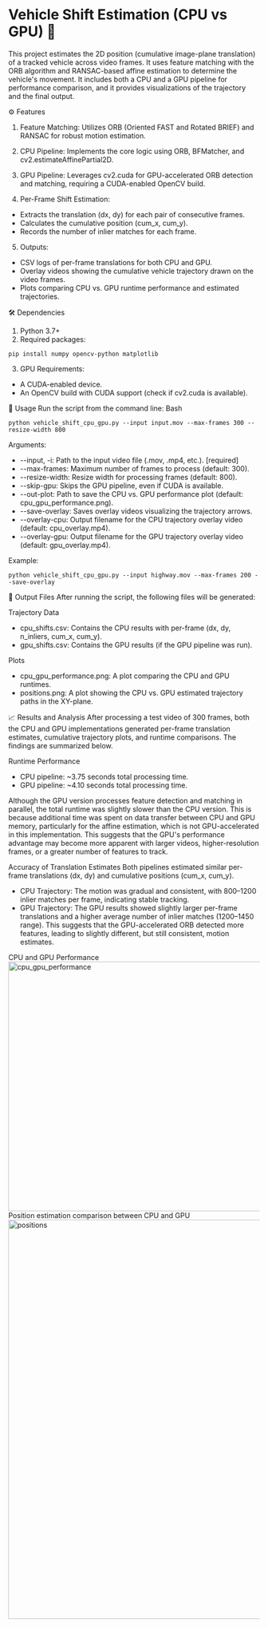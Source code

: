 # Vehicle Shift Estimation (CPU vs GPU) 🚗
This project estimates the 2D position (cumulative image-plane translation) of a tracked vehicle across video frames. It uses feature matching with the ORB algorithm and RANSAC-based affine estimation to determine the vehicle's movement. It includes both a CPU and a GPU pipeline for performance comparison, and it provides visualizations of the trajectory and the final output.

⚙️ Features
1) Feature Matching: Utilizes ORB (Oriented FAST and Rotated BRIEF) and RANSAC for robust motion estimation.
2) CPU Pipeline: Implements the core logic using ORB, BFMatcher, and cv2.estimateAffinePartial2D.
3) GPU Pipeline: Leverages cv2.cuda for GPU-accelerated ORB detection and matching, requiring a CUDA-enabled OpenCV build.

4) Per-Frame Shift Estimation:
* Extracts the translation (dx, dy) for each pair of consecutive frames.
* Calculates the cumulative position (cum_x, cum_y).
* Records the number of inlier matches for each frame.

5) Outputs:
* CSV logs of per-frame translations for both CPU and GPU.
* Overlay videos showing the cumulative vehicle trajectory drawn on the video frames.
* Plots comparing CPU vs. GPU runtime performance and estimated trajectories.

🛠️ Dependencies
1) Python 3.7+
2) Required packages:
```
pip install numpy opencv-python matplotlib
```
3) GPU Requirements:
* A CUDA-enabled device.
* An OpenCV build with CUDA support (check if cv2.cuda is available).

🚀 Usage
Run the script from the command line:
Bash
```
python vehicle_shift_cpu_gpu.py --input input.mov --max-frames 300 --resize-width 800
```

Arguments:
* --input, -i: Path to the input video file (.mov, .mp4, etc.). [required]
* --max-frames: Maximum number of frames to process (default: 300).
* --resize-width: Resize width for processing frames (default: 800).
* --skip-gpu: Skips the GPU pipeline, even if CUDA is available.
* --out-plot: Path to save the CPU vs. GPU performance plot (default: cpu_gpu_performance.png).
* --save-overlay: Saves overlay videos visualizing the trajectory arrows.
* --overlay-cpu: Output filename for the CPU trajectory overlay video (default: cpu_overlay.mp4).
* --overlay-gpu: Output filename for the GPU trajectory overlay video (default: gpu_overlay.mp4).

Example:
```
python vehicle_shift_cpu_gpu.py --input highway.mov --max-frames 200 --save-overlay
```

📁 Output Files
After running the script, the following files will be generated:

Trajectory Data
* cpu_shifts.csv: Contains the CPU results with per-frame (dx, dy, n_inliers, cum_x, cum_y).
* gpu_shifts.csv: Contains the GPU results (if the GPU pipeline was run).

Plots
* cpu_gpu_performance.png: A plot comparing the CPU and GPU runtimes.
* positions.png: A plot showing the CPU vs. GPU estimated trajectory paths in the XY-plane.

📈 Results and Analysis
After processing a test video of 300 frames, both the CPU and GPU implementations generated per-frame translation estimates, cumulative trajectory plots, and runtime comparisons. The findings are summarized below.

Runtime Performance
* CPU pipeline: ~3.75 seconds total processing time.
* GPU pipeline: ~4.10 seconds total processing time.

Although the GPU version processes feature detection and matching in parallel, the total runtime was slightly slower than the CPU version. This is because additional time was spent on data transfer between CPU and GPU memory, particularly for the affine estimation, which is not GPU-accelerated in this implementation. This suggests that the GPU's performance advantage may become more apparent with larger videos, higher-resolution frames, or a greater number of features to track.

Accuracy of Translation Estimates
Both pipelines estimated similar per-frame translations (dx, dy) and cumulative positions (cum_x, cum_y).
* CPU Trajectory: The motion was gradual and consistent, with 800–1200 inlier matches per frame, indicating stable tracking.
* GPU Trajectory: The GPU results showed slightly larger per-frame translations and a higher average number of inlier matches (1200–1450 range). This suggests that the GPU-accelerated ORB detected more features, leading to slightly different, but still consistent, motion estimates.

CPU and GPU Performance
<img width="1000" height="500" alt="cpu_gpu_performance" src="https://github.com/user-attachments/assets/9c81b9bf-3368-4d92-a258-553a4026a333" />
Position estimation comparison between CPU and GPU
<img width="800" height="800" alt="positions" src="https://github.com/user-attachments/assets/6cf42290-02c3-41c0-af22-16750773e4d3" />
